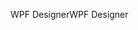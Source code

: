 <span data-ttu-id="aacd7-101">WPF Designer</span><span class="sxs-lookup"><span data-stu-id="aacd7-101">WPF Designer</span></span>